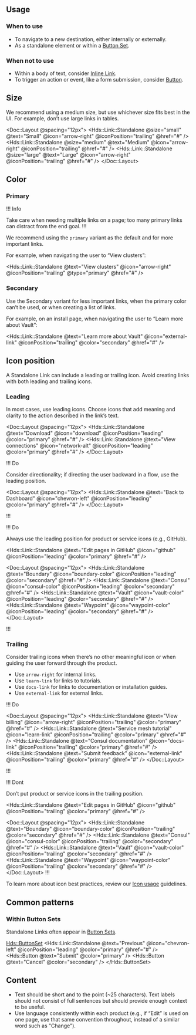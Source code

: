 ## Usage

### When to use

- To navigate to a new destination, either internally or externally.
- As a standalone element or within a [Button Set](/components/button-set).

### When not to use

- Within a body of text, consider [Inline Link](/components/link/inline).
- To trigger an action or event, like a form submission, consider [Button](/components/button).

## Size

We recommend using a medium size, but use whichever size fits best in the UI. For example, don’t use large links in tables.

<Doc::Layout @spacing="12px">
  <Hds::Link::Standalone @size="small" @text="Small" @icon="arrow-right" @iconPosition="trailing" @href="#" />
  <Hds::Link::Standalone @size="medium" @text="Medium" @icon="arrow-right" @iconPosition="trailing" @href="#" />
  <Hds::Link::Standalone @size="large" @text="Large" @icon="arrow-right" @iconPosition="trailing" @href="#" />
</Doc::Layout>

## Color

### Primary

!!! Info

Take care when needing multiple links on a page; too many primary links can distract from the end goal.
!!!

We recommend using the `primary` variant as the default and for more important links.

For example, when navigating the user to “View clusters”:

<Hds::Link::Standalone @text="View clusters" @icon="arrow-right" @iconPosition="trailing" @type="primary" @href="#" />

### Secondary

Use the Secondary variant for less important links, when the primary color can’t be used, or when creating a list of links.

For example, on an install page, when navigating the user to “Learn more about Vault”:

<Hds::Link::Standalone @text="Learn more about Vault" @icon="external-link" @iconPosition="trailing" @color="secondary" @href="#" />

## Icon position

A Standalone Link can include a leading or trailing icon. Avoid creating links with both leading and trailing icons.

### Leading

In most cases, use leading icons. Choose icons that add meaning and clarity to the action described in the link’s text.

<Doc::Layout @spacing="12px">
  <Hds::Link::Standalone @text="Download" @icon="download" @iconPosition="leading" @color="primary" @href="#" />
  <Hds::Link::Standalone @text="View connections" @icon="network-alt" @iconPosition="leading" @color="primary" @href="#" />
</Doc::Layout>

!!! Do

Consider directionality; if directing the user backward in a flow, use the leading position. 

<Doc::Layout @spacing="12px">
  <Hds::Link::Standalone @text="Back to Dashboard" @icon="chevron-left" @iconPosition="leading" @color="primary" @href="#" />
</Doc::Layout>

!!!

!!! Do

Always use the leading position for product or service icons (e.g., GitHub).

<Hds::Link::Standalone @text="Edit pages in GitHub" @icon="github" @iconPosition="leading" @color="primary" @href="#" />

<Doc::Layout @spacing="12px">
  <Hds::Link::Standalone @text="Boundary" @icon="boundary-color" @iconPosition="leading" @color="secondary" @href="#" />
  <Hds::Link::Standalone @text="Consul" @icon="consul-color" @iconPosition="leading" @color="secondary" @href="#" />
  <Hds::Link::Standalone @text="Vault" @icon="vault-color" @iconPosition="leading" @color="secondary" @href="#" />
  <Hds::Link::Standalone @text="Waypoint" @icon="waypoint-color" @iconPosition="leading" @color="secondary" @href="#" />
</Doc::Layout>

!!!

### Trailing

Consider trailing icons when there’s no other meaningful icon or when guiding the user forward through the product.

- Use `arrow-right` for internal links.
- Use `learn-link` for links to tutorials.
- Use `docs-link` for links to documentation or installation guides.
- Use `external-link` for external links.

!!! Do

<Doc::Layout @spacing="12px">
  <Hds::Link::Standalone @text="View billing" @icon="arrow-right" @iconPosition="trailing" @color="primary" @href="#" />
  <Hds::Link::Standalone @text="Service mesh tutorial" @icon="learn-link" @iconPosition="trailing" @color="primary" @href="#" />
  <Hds::Link::Standalone @text="Consul documentation" @icon="docs-link" @iconPosition="trailing" @color="primary" @href="#" />
  <Hds::Link::Standalone @text="Submit feedback" @icon="external-link" @iconPosition="trailing" @color="primary" @href="#" />
</Doc::Layout>

!!!

!!! Dont

Don’t put product or service icons in the trailing position. 

<Hds::Link::Standalone @text="Edit pages in GitHub" @icon="github" @iconPosition="trailing" @color="primary" @href="#" />

<Doc::Layout @spacing="12px">
  <Hds::Link::Standalone @text="Boundary" @icon="boundary-color" @iconPosition="trailing" @color="secondary" @href="#" />
  <Hds::Link::Standalone @text="Consul" @icon="consul-color" @iconPosition="trailing" @color="secondary" @href="#" />
  <Hds::Link::Standalone @text="Vault" @icon="vault-color" @iconPosition="trailing" @color="secondary" @href="#" />
  <Hds::Link::Standalone @text="Waypoint" @icon="waypoint-color" @iconPosition="trailing" @color="secondary" @href="#" />
</Doc::Layout>
!!!

To learn more about icon best practices, review our [Icon usage](/components/icon) guidelines.

## Common patterns

### Within Button Sets

Standalone Links often appear in [Button Sets](/components/button-set).

<Hds::ButtonSet>
  <Hds::Link::Standalone @text="Previous" @icon="chevron-left" @iconPosition="leading" @color="primary" @href="#" />
  <Hds::Button @text="Submit" @color="primary" />
  <Hds::Button @text="Cancel" @color="secondary" />
</Hds::ButtonSet>

## Content

- Text should be short and to the point (~25 characters). Text labels should not consist of full sentences but should provide enough context to be useful.
- Use language consistently within each product (e.g., if “Edit” is used on one page, use that same convention throughout, instead of a similar word such as "Change").
